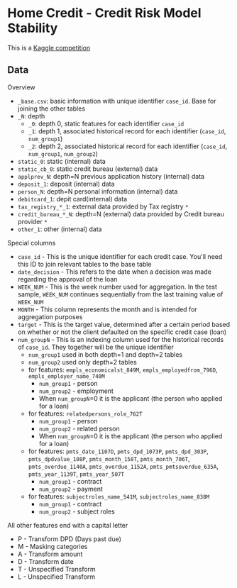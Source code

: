 # Home Credit - Credit Risk Model Stability

This is a [Kaggle competition](https://www.kaggle.com/competitions/home-credit-credit-risk-model-stability/overview)

## Data

Overview
- `_base.csv`: basic information with unique identifier `case_id`. Base for joining the other tables
- `_N`: depth
    * `_0`: depth 0, static features for each identifier `case_id`
    * `_1`: depth 1, associated historical record for each identifier (`case_id`, `num_group1`)
    * `_2`: depth 2, associated historical record for each identifier (`case_id`, `num_group1`, `num_group2`)
- `static_0`: static (internal) data
- `static_cb_0`: static credit bureau (external) data
- `applprev_N`: depth=N previous application history (internal) data
- `deposit_1`: deposit (internal) data
- `person_N`: depth=N personal information (internal) data
- `debitcard_1`: depit card(internal) data
- `tax_registry_*_1`: external data provided by Tax registry `*`
- `credit_bureau_*_N`: depth=N (external) data provided by Credit bureau provider `*`
- `other_1`: other (internal) data

Special columns
- `case_id` - This is the unique identifier for each credit case. You'll need this ID to join relevant tables to the base table
- `date_decision` - This refers to the date when a decision was made regarding the approval of the loan
- `WEEK_NUM` - This is the week number used for aggregation. In the test sample, `WEEK_NUM` continues sequentially from the last training value of `WEEK_NUM`
- `MONTH` - This column represents the month and is intended for aggregation purposes
- `target` - This is the target value, determined after a certain period based on whether or not the client defaulted on the specific credit case (loan)
- `num_groupN` - This is an indexing column used for the historical records of `case_id`. They together will be the unique identifier
    * `num_group1` used in both depth=1 and depth=2 tables
    * `num_group2` used only depth=2 tables
    * for features: `empls_economicalst_849M`, `empls_employedfrom_796D`, `empls_employer_name_740M`
        - `num_group1` - person
        - `num_group2` - employment
        - When `num_groupN`=0 it is the applicant (the person who applied for a loan)
    * for features: `relatedpersons_role_762T`
        - `num_group1` - person
        - `num_group2` - related person
        - When `num_groupN`=0 it is the applicant (the person who applied for a loan)
    * for features:  `pmts_date_1107D`, `pmts_dpd_1073P`, `pmts_dpd_303P`, `pmts_dpdvalue_108P`, `pmts_month_158T`, `pmts_month_706T`, `pmts_overdue_1140A`, `pmts_overdue_1152A`, `pmts_pmtsoverdue_635A`, `pmts_year_1139T`, `pmts_year_507T`
        - `num_group1` - contract
        - `num_group2` - payment
    * for features: `subjectroles_name_541M`, `subjectroles_name_838M`
        - `num_group1` - contract
        - `num_group2` - subject roles

All other features end with a capital letter
- P - Transform DPD (Days past due)
- M - Masking categories
- A - Transform amount
- D - Transform date
- T - Unspecified Transform
- L - Unspecified Transform